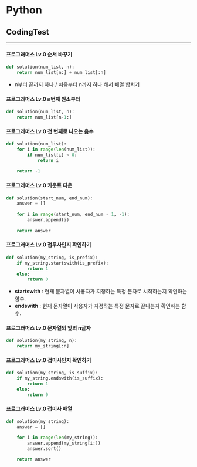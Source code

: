 # Python
## CodingTest
---
#### 프로그래머스 Lv.0 순서 바꾸기
```python
def solution(num_list, n):
    return num_list[n:] + num_list[:n]
```
- n부터 끝까지 하나 / 처음부터 n까지 하나 해서 배열 합치기

#### 프로그래머스 Lv.0 n번째 원소부터
```python
def solution(num_list, n):
    return num_list[n-1:]
```

#### 프로그래머스 Lv.0 첫 번째로 나오는 음수
```python
def solution(num_list):
    for i in range(len(num_list)):
        if num_list[i] < 0:
            return i
        
    return -1
```

#### 프로그래머스 Lv.0 카운트 다운
```python
def solution(start_num, end_num):
    answer = []
    
    for i in range(start_num, end_num - 1, -1):
        answer.append(i)
    
    return answer
```

#### 프로그래머스 Lv.0 접두사인지 확인하기
```python
def solution(my_string, is_prefix):
    if my_string.startswith(is_prefix):
        return 1
    else:
        return 0
```
- **startswith** : 현재 문자열이 사용자가 지정하는 특정 문자로 시작하는지 확인하는 함수.
- **endswith** : 현재 문자열이 사용자가 지정하는 특정 문자로 끝나는지 확인하는 함수.

#### 프로그래머스 Lv.0 문자열의 앞의 n글자
```python
def solution(my_string, n):
    return my_string[:n]
```

#### 프로그래머스 Lv.0 접미사인지 확인하기
```python
def solution(my_string, is_suffix):
    if my_string.endswith(is_suffix):
        return 1
    else:
        return 0
```

#### 프로그래머스 Lv.0 접미사 배열
```python
def solution(my_string):
    answer = []

    for i in range(len(my_string)):
        answer.append(my_string[i:])
        answer.sort()
    
    return answer
```